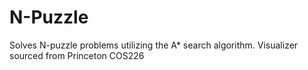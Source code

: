 # N-Puzzle
Solves N-puzzle problems utilizing the A* search algorithm. Visualizer sourced from Princeton COS226
